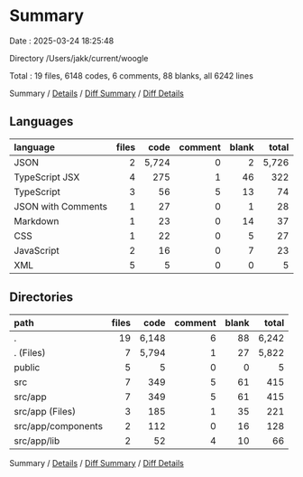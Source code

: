 # Summary

Date : 2025-03-24 18:25:48

Directory /Users/jakk/current/woogle

Total : 19 files,  6148 codes, 6 comments, 88 blanks, all 6242 lines

Summary / [Details](details.md) / [Diff Summary](diff.md) / [Diff Details](diff-details.md)

## Languages
| language | files | code | comment | blank | total |
| :--- | ---: | ---: | ---: | ---: | ---: |
| JSON | 2 | 5,724 | 0 | 2 | 5,726 |
| TypeScript JSX | 4 | 275 | 1 | 46 | 322 |
| TypeScript | 3 | 56 | 5 | 13 | 74 |
| JSON with Comments | 1 | 27 | 0 | 1 | 28 |
| Markdown | 1 | 23 | 0 | 14 | 37 |
| CSS | 1 | 22 | 0 | 5 | 27 |
| JavaScript | 2 | 16 | 0 | 7 | 23 |
| XML | 5 | 5 | 0 | 0 | 5 |

## Directories
| path | files | code | comment | blank | total |
| :--- | ---: | ---: | ---: | ---: | ---: |
| . | 19 | 6,148 | 6 | 88 | 6,242 |
| . (Files) | 7 | 5,794 | 1 | 27 | 5,822 |
| public | 5 | 5 | 0 | 0 | 5 |
| src | 7 | 349 | 5 | 61 | 415 |
| src/app | 7 | 349 | 5 | 61 | 415 |
| src/app (Files) | 3 | 185 | 1 | 35 | 221 |
| src/app/components | 2 | 112 | 0 | 16 | 128 |
| src/app/lib | 2 | 52 | 4 | 10 | 66 |

Summary / [Details](details.md) / [Diff Summary](diff.md) / [Diff Details](diff-details.md)